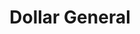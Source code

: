 ---
title: "Dollar General"
url: /virginia-beach/dollar-general-holland-road/
shop: variety store
---